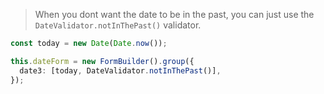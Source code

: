 > When you dont want the date to be in the past, you can just use the `DateValidator.notInThePast()` validator.

```typescript
const today = new Date(Date.now());

this.dateForm = new FormBuilder().group({
  date3: [today, DateValidator.notInThePast()],
});
```
